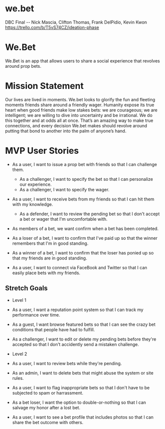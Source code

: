 # we.bet

DBC Final -- Nick Mascia, Clifton Thomas, Frank DelPidio, Kevin Kwon
https://trello.com/b/T5vS74CZ/ideation-phase

# We.Bet

We.Bet is an app that allows users to share a social experience that revolves around prop bets.

# Mission Statement

Our lives are lived in moments. We.bet looks to glorify the fun and fleeting moments friends share around a friendly wager. Humanity expose its true heart when good friends make low stakes bets: we are courageous; we are intelligent; we are willing to dive into uncertainty and be irrational. We do this together and at odds all at once. That’s an amazing way to make true connections, and every decision We.bet makes should revolve around putting that bond to another into the palm of anyone’s hand.

# MVP User Stories

- As a user, I want to issue a prop bet with friends so that I can challenge them.
  - As a challenger, I want to specify the bet so that I can personalize our experience.
  - As a challenger, I want to specify the wager.
- As a user, I want to receive bets from my friends so that I can hit them with my knowledge.
  - As a defender, I want to review the pending bet so that I don't accept a bet or wager that I'm uncomfortable with.

- As members of a bet, we want confirm when a bet has been completed.
- As a loser of a bet, I want to confirm that I've paid up so that the winner remembers that I'm in good standing.
- As a winner of a bet, I want to confirm that the loser has ponied up so that my friends are in good standing.

- As a user, I want to connect via FaceBook and Twitter so that I can easily place bets with my friends.

## Stretch Goals

- Level 1
- As a user, I want a reputation point system so that I can track my performance over time.
- As a guest, I want browse featured bets so that I can see the crazy bet conditions that people have had to fulfill.
- As a challenger, I want to edit or delete my pending bets before they're accepted so that I don't accidently send a mistaken challenge.

- Level 2
- As a user, I want to review bets while they're pending.
- As an admin, I want to delete bets that might abuse the system or site rules.
- As a user, I want to flag inappropriate bets so that I don't have to be subjected to spam or harrassment.
- As a bet loser, I want the option to double-or-nothing so that I can salvage my honor after a lost bet.
- As a user, I want to see a bet profile that includes photos so that I can share the bet outcome with others.
